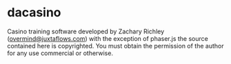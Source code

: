 # dacasino

Casino training software developed by Zachary Richley (overmind@juxtaflows.com)
with the exception of phaser.js the source contained here is copyrighted.
You must obtain the permission of the author for any use commercial or otherwise.

